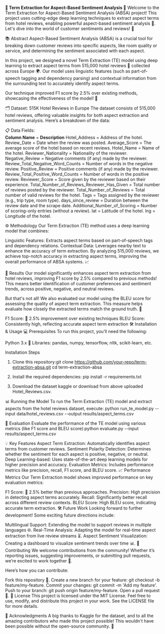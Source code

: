 **🏨 Term Extraction for Aspect-Based Sentiment Analysis 📝**
Welcome to the Term Extraction for Aspect-Based Sentiment Analysis (ABSA) project! This project uses cutting-edge deep learning techniques to extract aspect terms from hotel reviews, enabling powerful aspect-based sentiment analysis 🧠. Let's dive into the world of customer sentiments and reviews! 🌟

📚 Abstract
Aspect-Based Sentiment Analysis (ABSA) is a crucial tool for breaking down customer reviews into specific aspects, like room quality or service, and determining the sentiment associated with each aspect.

In this project, we designed a novel Term Extraction (TE) model using deep learning to extract aspect terms from 515,000 hotel reviews 🏨 collected across Europe 🌍. Our model uses linguistic features (such as part-of-speech tagging and dependency parsing) and contextual information from the surrounding text to accurately identify aspect terms.

Our technique improved F1 score by 2.5% over existing methods, showcasing the effectiveness of the model! 🎉

🗂️ Dataset: 515K Hotel Reviews in Europe
The dataset consists of 515,000 hotel reviews, offering valuable insights for both aspect extraction and sentiment analysis. Here’s a breakdown of the data:

📋 Data Fields:     
            **Column Name**	   =           **Description**
             Hotel_Address    =           Address of the hotel.
             Review_Date	   =        Date when the review was posted.
            Average_Score	   =   The average score of the hotel based on recent reviews.
             Hotel_Name      =            	    Name of the hotel.
      Reviewer_Nationality	   =         Nationality of the reviewer.
      Negative_Review	     =      Negative comments (if any) made by the reviewer.
 Review_Total_Negative_Word_Counts = Number of words in the negative review.
  Positive_Review	       =          Positive comments (if any) made by the reviewer.
Review_Total_Positive_Word_Counts	=  Number of words in the positive review.
Reviewer_Score	      =          Score given by the reviewer based on their experience.
Total_Number_of_Reviews_Reviewer_Has_Given	= Total number of reviews posted by the reviewer.
Total_Number_of_Reviews	=           Total number of valid reviews for the hotel.
Tags	              =            Tags assigned by the reviewer (e.g., trip type, room type).
days_since_review      =          	Duration between the review date and the scrape date.
Additional_Number_of_Scoring	 =       Number of scoring-only entries (without a review).
      lat	                     =                Latitude of the hotel.
      lng	                     =                 Longitude of the hotel.

⚙️ Methodology
Our Term Extraction (TE) method uses a deep learning model that combines:

Linguistic Features: Extracts aspect terms based on part-of-speech tags and dependency relations.
Contextual Data: Leverages nearby text to enhance the accuracy of term extraction.
By analyzing 515,000 reviews, we achieve top-notch accuracy in extracting aspect terms, improving the overall performance of ABSA systems. 📈

🚀 Results
Our model significantly enhances aspect term extraction from hotel reviews, improving F1 score by 2.5% compared to previous methods! This means better identification of customer preferences and sentiment trends, across positive, negative, and neutral reviews.

But that's not all! We also evaluated our model using the BLEU score for assessing the quality of aspect term extraction. This measure helps evaluate how closely the extracted terms match the ground truth. 🌟

F1 Score: 🚀 2.5% improvement over existing techniques
BLEU Score: Consistently high, reflecting accurate aspect term extraction
🛠️ Installation & Usage
💻 Prerequisites
To run this project, you’ll need the following:

Python 3.x 🐍
Libraries: pandas, numpy, tensorflow, nltk, scikit-learn, etc.

Installation Steps
1. Clone this repository:git clone https://github.com/your-repo/term-extraction-absa.git
cd term-extraction-absa

2. Install the required dependencies: pip install -r requirements.txt

3. Download the dataset kaggle or download from above uploaded Hotel_Reviews.csv.

📊 Running the Model
To run the Term Extraction (TE) model and extract aspects from the hotel reviews dataset, execute: python run_te_model.py --input data/hotel_reviews.csv --output results/aspect_terms.csv

🧪 Evaluation
Evaluate the performance of the TE model using various metrics (like F1 score and BLEU score):python evaluate.py --input results/aspect_terms.csv

💡 Key Features
Aspect Term Extraction: Automatically identifies aspect terms from customer reviews.
Sentiment Polarity Detection: Determines whether the sentiment for each aspect is positive, negative, or neutral.
Deep Learning-based: Uses state-of-the-art deep learning models for higher precision and accuracy.
Evaluation Metrics: Includes performance metrics like precision, recall, F1 score, and BLEU score.
📈 Performance Metrics
Our Term Extraction model shows improved performance on key evaluation metrics:

F1 Score: 🚀 2.5% better than previous approaches.
Precision: High precision in detecting aspect terms accurately.
Recall: Significantly better recall across different review contexts.
BLEU Score: High BLEU score, indicating accurate term extraction.
🛠️ Future Work
Looking forward to further development! Some exciting future directions include:

Multilingual Support: Extending the model to support reviews in multiple languages 🌐.
Real-Time Analysis: Adapting the model for real-time aspect extraction from live review streams ⏳.
Aspect Sentiment Visualization: Creating a dashboard to visualize sentiment trends over time 📊.
🤝 Contributing
We welcome contributions from the community! Whether it’s reporting issues, suggesting improvements, or submitting pull requests, we’re excited to work together 🤗.

Here’s how you can contribute:

Fork this repository 🍴.
Create a new branch for your feature: git checkout -b feature/my-feature.
Commit your changes: git commit -m 'Add my feature'.
Push to your branch: git push origin feature/my-feature.
Open a pull request 🚀.
📄 License
This project is licensed under the MIT License. Feel free to use, modify, and distribute this project in your work. See the LICENSE file for more details.

🙌 Acknowledgments
A big thanks to Kaggle for the dataset, and to all the amazing contributors who made this project possible! This wouldn't have been possible without the open-source community. 💖




